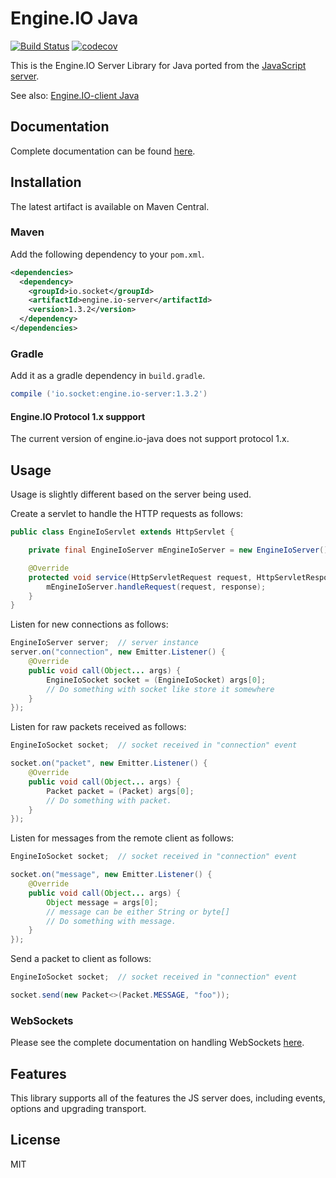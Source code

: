 # Engine.IO Java
[![Build Status](https://travis-ci.org/socketio/engine.io-server-java.png?branch=master)](https://travis-ci.org/socketio/engine.io-server-java) [![codecov](https://codecov.io/gh/socketio/engine.io-server-java/branch/master/graph/badge.svg)](https://codecov.io/gh/socketio/engine.io-server-java)

This is the Engine.IO Server Library for Java ported from the [JavaScript server](https://github.com/socketio/engine.io).

See also: [Engine.IO-client Java](https://github.com/socketio/engine.io-client-java)

## Documentation
Complete documentation can be found [here](https://socketio.github.io/engine.io-server-java/).

## Installation
The latest artifact is available on Maven Central.

### Maven
Add the following dependency to your `pom.xml`.

```xml
<dependencies>
  <dependency>
    <groupId>io.socket</groupId>
    <artifactId>engine.io-server</artifactId>
    <version>1.3.2</version>
  </dependency>
</dependencies>
```

### Gradle
Add it as a gradle dependency in `build.gradle`.

```groovy
compile ('io.socket:engine.io-server:1.3.2')
```

#### Engine.IO Protocol 1.x suppport

The current version of engine.io-java does not support protocol 1.x.

## Usage
Usage is slightly different based on the server being used.

Create a servlet to handle the HTTP requests as follows:
```java
public class EngineIoServlet extends HttpServlet {

    private final EngineIoServer mEngineIoServer = new EngineIoServer();

    @Override
    protected void service(HttpServletRequest request, HttpServletResponse response) throws IOException {
        mEngineIoServer.handleRequest(request, response);
    }
}
```

Listen for new connections as follows:
```java
EngineIoServer server;  // server instance
server.on("connection", new Emitter.Listener() {
    @Override
    public void call(Object... args) {
        EngineIoSocket socket = (EngineIoSocket) args[0];
        // Do something with socket like store it somewhere
    }
});
```

Listen for raw packets received as follows:
```java
EngineIoSocket socket;  // socket received in "connection" event

socket.on("packet", new Emitter.Listener() {
    @Override
    public void call(Object... args) {
        Packet packet = (Packet) args[0];
        // Do something with packet.
    }
});
```

Listen for messages from the remote client as follows:
```java
EngineIoSocket socket;  // socket received in "connection" event

socket.on("message", new Emitter.Listener() {
    @Override
    public void call(Object... args) {
        Object message = args[0];
        // message can be either String or byte[]
        // Do something with message.
    }
});
```

Send a packet to client as follows:
```java
EngineIoSocket socket;  // socket received in "connection" event

socket.send(new Packet<>(Packet.MESSAGE, "foo"));
```

### WebSockets
Please see the complete documentation on handling WebSockets [here](https://socketio.github.io/engine.io-server-java/using.html#websocket-connections).

## Features
This library supports all of the features the JS server does, including events, options and upgrading transport.

## License

MIT

